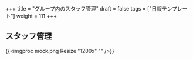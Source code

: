 +++
title = "グループ内のスタッフ管理"
draft = false
tags = ["日報テンプレート"]
weight = 111
+++

## スタッフ管理



{{<imgproc mock.png Resize "1200x" "" />}}
